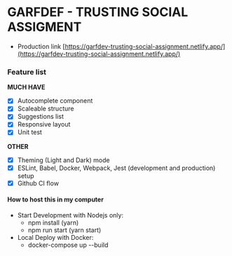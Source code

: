 # GARFDEF - TRUSTING SOCIAL ASSIGMENT

- Production link [https://garfdev-trusting-social-assignment.netlify.app/](https://garfdev-trusting-social-assignment.netlify.app/)

### Feature list

**MUCH HAVE**

 - [x] Autocomplete component
 - [x] Scaleable structure
 - [x] Suggestions list
 - [x] Responsive layout
 - [x] Unit test

**OTHER**

 - [x] Theming (Light and Dark) mode
 - [x] ESLint, Babel, Docker, Webpack, Jest (development and production) setup
 - [x] Github CI flow
 
#### How to host this in my computer

- Start Development with Nodejs only:
  - npm install (yarn)
  - npm run start (yarn start)
- Local Deploy with Docker:
  - docker-compose up --build
